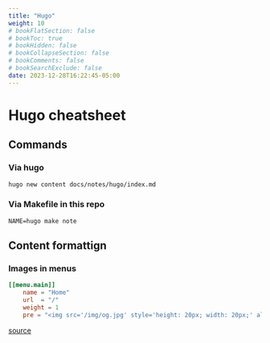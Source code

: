 ```yaml
---
title: "Hugo"
weight: 10
# bookFlatSection: false
# bookToc: true
# bookHidden: false
# bookCollapseSection: false
# bookComments: false
# bookSearchExclude: false
date: 2023-12-28T16:22:45-05:00
---
```


# Hugo cheatsheet

## Commands

### Via hugo

```shell
hugo new content docs/notes/hugo/index.md
```

### Via Makefile in this repo

```shell
NAME=hugo make note
```

## Content formattign

### Images in menus

```toml
[[menu.main]]
    name = "Home"
    url  = "/"
    weight = 1
    pre = "<img src='/img/og.jpg' style='height: 20px; width: 20px;' alt='test menu image'>"
```

[source](https://discourse.gohugo.io/t/images-in-menus/6094/5)